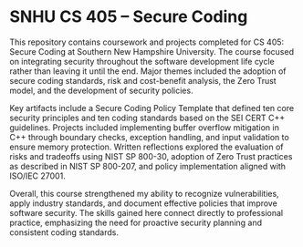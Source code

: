 # SNHU CS 405 – Secure Coding

This repository contains coursework and projects completed for CS 405: Secure Coding at Southern New Hampshire University. The course focused on integrating security throughout the software development life cycle rather than leaving it until the end. Major themes included the adoption of secure coding standards, risk and cost-benefit analysis, the Zero Trust model, and the development of security policies.

Key artifacts include a Secure Coding Policy Template that defined ten core security principles and ten coding standards based on the SEI CERT C++ guidelines. Projects included implementing buffer overflow mitigation in C++ through boundary checks, exception handling, and input validation to ensure memory protection. Written reflections explored the evaluation of risks and tradeoffs using NIST SP 800-30, adoption of Zero Trust practices as described in NIST SP 800-207, and policy implementation aligned with ISO/IEC 27001.

Overall, this course strengthened my ability to recognize vulnerabilities, apply industry standards, and document effective policies that improve software security. The skills gained here connect directly to professional practice, emphasizing the need for proactive security planning and consistent coding standards.
